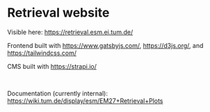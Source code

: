 # Retrieval website

Visible here: https://retrieval.esm.ei.tum.de/

Frontend built with https://www.gatsbyjs.com/, https://d3js.org/, and https://tailwindcss.com/

CMS built with https://strapi.io/

<br/>

Documentation (currently internal): https://wiki.tum.de/display/esm/EM27+Retrieval+Plots
